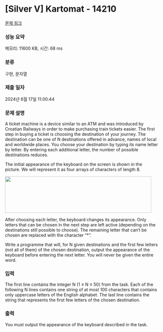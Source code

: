 # [Silver V] Kartomat - 14210 

[문제 링크](https://www.acmicpc.net/problem/14210) 

### 성능 요약

메모리: 11600 KB, 시간: 68 ms

### 분류

구현, 문자열

### 제출 일자

2024년 6월 17일 11:00:44

### 문제 설명

<p>A ticket machine is a device similar to an ATM and was introduced by Croatian Railways in order to make purchasing train tickets easier. The first step in buying a ticket is choosing the destination​ of your journey. The destination can be one of N destinations offered in advance, names of local and worldwide places. You choose your destination by typing its name letter by letter. By entering each additional letter, the number of possible destinations reduces.</p>

<p>The initial appearance of the keyboard on the screen is shown in the picture. We will represent it as four arrays of characters of length 8. </p>

<p><img alt="" src="https://onlinejudgeimages.s3.amazonaws.com/problem/14210/%EC%8A%A4%ED%81%AC%EB%A6%B0%EC%83%B7%202016-12-30%20%EC%98%A4%ED%9B%84%204.14.39.png" style="height:120px; width:482px"></p>

<p>After choosing each letter, the keyboard changes its appearance. Only letters that can be chosen in the next step are left active (depending on the destinations still possible to choose). The remaining letter that can’t be chosen are replaced with the character “*”.</p>

<p>Write a programme that will, for N given destinations and the first few letters (not all of them) of the chosen destination, output the appearance of the keyboard before entering the next letter. You will never be given the entire word. </p>

### 입력 

 <p>The first line contains the integer N (1 ≤ N ≤ 50) from the task. Each of the following N lines contains one string of at most 100 characters that contains only uppercase letters of the English alphabet. The last line contains the string that represents the first few letters of the chosen destination. </p>

### 출력 

 <p>You must output the appearance of the keyboard described in the task. </p>

